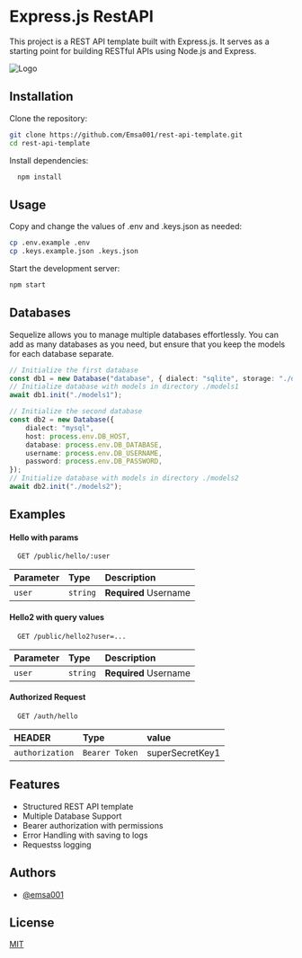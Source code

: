# Express.js RestAPI

This project is a REST API template built with Express.js. It serves as a starting point for building RESTful APIs using Node.js and Express.

![Logo](https://socialify.git.ci/Emsa001/rest-api-template/image?font=Inter&language=1&name=1&owner=1&pattern=Solid&stargazers=1&theme=Auto)

## Installation

Clone the repository:

```bash
git clone https://github.com/Emsa001/rest-api-template.git
cd rest-api-template
```

Install dependencies:

```bash
  npm install
```

## Usage

Copy and change the values of .env and .keys.json as needed:

```bash
cp .env.example .env
cp .keys.example.json .keys.json
```

Start the development server:

```bash
npm start
```

## Databases

Sequelize allows you to manage multiple databases effortlessly. You can add as many databases as you need, but ensure that you keep the models for each database separate.

```typescript
// Initialize the first database
const db1 = new Database("database", { dialect: "sqlite", storage: "./database1.sqlite", logging: false });
// Initialize database with models in directory ./models1
await db1.init("./models1");

// Initialize the second database
const db2 = new Database({
    dialect: "mysql",
    host: process.env.DB_HOST,
    database: process.env.DB_DATABASE,
    username: process.env.DB_USERNAME,
    password: process.env.DB_PASSWORD,
});
// Initialize database with models in directory ./models2
await db2.init("./models2");
```

## Examples

#### Hello with params

```
  GET /public/hello/:user
```

| Parameter | Type     | Description           |
| :-------- | :------- | :-------------------- |
| `user`    | `string` | **Required** Username |

#### Hello2 with query values

```
  GET /public/hello2?user=...
```

| Parameter | Type     | Description           |
| :-------- | :------- | :-------------------- |
| `user`    | `string` | **Required** Username |

#### Authorized Request

```
  GET /auth/hello
```

| HEADER          | Type           | value           |
| :-------------- | :------------- | :-------------- |
| `authorization` | `Bearer Token` | superSecretKey1 |

## Features

-   Structured REST API template
-   Multiple Database Support
-   Bearer authorization with permissions
-   Error Handling with saving to logs
-   Requestss logging

## Authors

-   [@emsa001](https://www.github.com/emsa001)

## License

[MIT](https://choosealicense.com/licenses/mit/)
